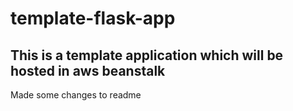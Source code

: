 # template-flask-app

## This is a template application which will be hosted in aws beanstalk
Made some changes to readme